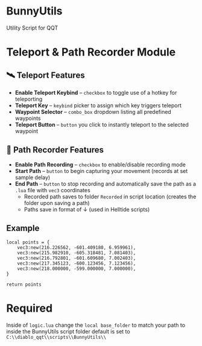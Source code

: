# BunnyUtils
Utility Script for QQT

# Teleport & Path Recorder Module

## 🛰️ Teleport Features
- **Enable Teleport Keybind** – `checkbox` to toggle use of a hotkey for teleporting  
- **Teleport Key** – `keybind` picker to assign which key triggers teleport  
- **Waypoint Selector** – `combo_box` dropdown listing all predefined waypoints  
- **Teleport Button** – `button` you click to instantly teleport to the selected waypoint  

## 📸 Path Recorder Features
- **Enable Path Recording** – `checkbox` to enable/disable recording mode  
- **Start Path** – `button` to begin capturing your movement (records at set sample delay)  
- **End Path** – `button` to stop recording and automatically save the path as a `.lua` file with `vec3` coordinates  
  - Recorded path saves to folder `Recorded` in script location (creates the folder upon saving a path)  
  - Paths save in format of ↓ (used in Helltide scripts)  

## Example
```
local points = {
    vec3:new(216.226562, -601.409180, 6.959961),
    vec3:new(215.982910, -605.318481, 7.081403),
    vec3:new(216.792801, -601.609680, 7.002403),
    vec3:new(217.345123, -600.123456, 7.123456),
    vec3:new(218.000000, -599.000000, 7.000000),
}

return points
```

# Required
Inside of `logic.lua` change the `local base_folder` to match your path to inside the BunnyUtils script folder default is set to `C:\\diablo_qqt\\scripts\\BunnyUtils\\`
